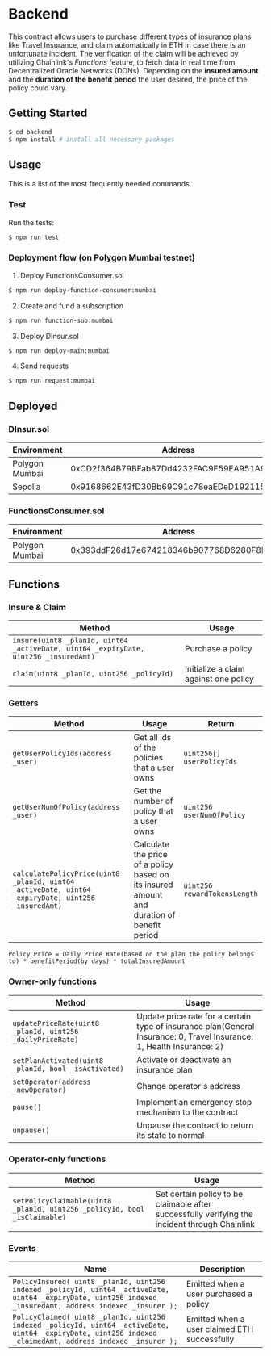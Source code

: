 # Backend

This contract allows users to purchase different types of insurance plans like Travel Insurance, and claim automatically in ETH in case there is an unfortunate incident. The verification of the claim will be achieved by utilizing Chainlink's _Functions_ feature, to fetch data in real time from Decentralized Oracle Networks (DONs). Depending on the **insured amount** and the **duration of the benefit period** the user desired, the price of the policy could vary.

## Getting Started

```sh
$ cd backend
$ npm install # install all necessary packages
```

## Usage

This is a list of the most frequently needed commands.

### Test

Run the tests:

```sh
$ npm run test
```

### Deployment flow (on Polygon Mumbai testnet)

1. Deploy FunctionsConsumer.sol

```sh
$ npm run deploy-function-consumer:mumbai
```

2. Create and fund a subscription

```sh
$ npm run function-sub:mumbai
```

3. Deploy DInsur.sol

```sh
$ npm run deploy-main:mumbai
```

4. Send requests

```sh
$ npm run request:mumbai
```

## Deployed

### DInsur.sol

| Environment    | Address                                    |
| -------------- | ------------------------------------------ |
| Polygon Mumbai | 0xCD2f364B79BFab87Dd4232FAC9F59EA951A900E9 |
| Sepolia        | 0x9168662E43fD30Bb69C91c78eaEDeD192115B55c |

### FunctionsConsumer.sol

| Environment    | Address                                    |
| -------------- | ------------------------------------------ |
| Polygon Mumbai | 0x393ddF26d17e674218346b907768D6280F8F8ddA |

## Functions

### Insure & Claim

| Method                                                                               | Usage                                 |
| ------------------------------------------------------------------------------------ | ------------------------------------- |
| `insure(uint8 _planId, uint64 _activeDate, uint64 _expiryDate, uint256 _insuredAmt)` | Purchase a policy                     |
| `claim(uint8 _planId, uint256 _policyId)`                                            | Initialize a claim against one policy |

### Getters

| Method                                                                                             | Usage                                                                                      | Return                       |
| -------------------------------------------------------------------------------------------------- | ------------------------------------------------------------------------------------------ | ---------------------------- |
| `getUserPolicyIds(address _user)`                                                                  | Get all ids of the policies that a user owns                                               | `uint256[] userPolicyIds`    |
| `getUserNumOfPolicy(address _user)`                                                                | Get the number of policy that a user owns                                                  | `uint256 userNumOfPolicy`    |
| `calculatePolicyPrice(uint8 _planId, uint64 _activeDate, uint64 _expiryDate, uint256 _insuredAmt)` | Calculate the price of a policy based on its insured amount and duration of benefit period | `uint256 rewardTokensLength` |

```
Policy Price = Daily Price Rate(based on the plan the policy belongs to) * benefitPeriod(by days) * totalInsuredAmount
```

### Owner-only functions

| Method                                                    | Usage                                                                                                                  |
| --------------------------------------------------------- | ---------------------------------------------------------------------------------------------------------------------- |
| `updatePriceRate(uint8 _planId, uint256 _dailyPriceRate)` | Update price rate for a certain type of insurance plan(General Insurance: 0, Travel Insurance: 1, Health Insurance: 2) |
| `setPlanActivated(uint8 _planId, bool _isActivated)`      | Activate or deactivate an insurance plan                                                                               |
| `setOperator(address _newOperator)`                       | Change operator's address                                                                                              |
| `pause()`                                                 | Implement an emergency stop mechanism to the contract                                                                  |
| `unpause()`                                               | Unpause the contract to return its state to normal                                                                     |

### Operator-only functions

| Method                                                                    | Usage                                                                                          |
| ------------------------------------------------------------------------- | ---------------------------------------------------------------------------------------------- |
| `setPolicyClaimable(uint8 _planId, uint256 _policyId, bool _isClaimable)` | Set certain policy to be claimable after successfully verifying the incident through Chainlink |

### Events

| Name                                                                                                                                                        | Description                                  |
| ----------------------------------------------------------------------------------------------------------------------------------------------------------- | -------------------------------------------- |
| `PolicyInsured( uint8 _planId, uint256 indexed _policyId, uint64 _activeDate, uint64 _expiryDate, uint256 indexed _insuredAmt, address indexed _insurer );` | Emitted when a user purchased a policy       |
| `PolicyClaimed( uint8 _planId, uint256 indexed _policyId, uint64 _activeDate, uint64 _expiryDate, uint256 indexed _claimedAmt, address indexed _insurer );` | Emitted when a user claimed ETH successfully |
